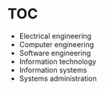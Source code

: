 # TOC

- Electrical engineering
- Computer engineering
- Software engineering
- Information technology
- Information systems
- Systems administration

